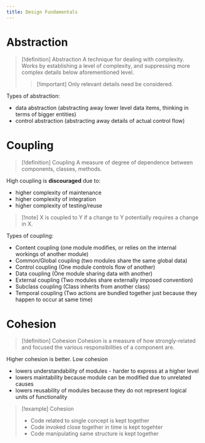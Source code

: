 ```yaml
---
title: Design Fundamentals
---
```

# Abstraction
> [!definition] Abstraction
> A technique for dealing with complexity. Works by establishing a level of complexity, and suppressing more complex details below aforementioned level.
> 
> > [!important] Only relevant details need be considered.

Types of abstraction:
- data abstraction (abstracting away lower level data items, thinking in terms of bigger entities)
- control abstraction (abstracting away details of actual control flow)

# Coupling
> [!definition] Coupling
> A measure of degree of dependence between components, classes, methods.

High coupling is **discouraged** due to:
- higher complexity of maintenance
- higher complexity of integration
- higher complexity of testing/reuse

> [!note] X is coupled to Y if a change to Y potentially requires a change in X.

Types of coupling:
- Content coupling (one module modifies, or relies on the internal workings of another module)
- Common/Global coupling (two modules share the same global data)
- Control coupling (One module controls flow of another)
- Data coupling (One module sharing data with another)
- External coupling (Two modules share externally imposed convention)
- Subclass coupling (Class inherits from another class)
- Temporal coupling (Two actions are bundled together just because they happen to occur at same time)

# Cohesion
> [!definition] Cohesion
> Cohesion is a measure of how strongly-related and focused the various responsibilities of a component are.

Higher cohesion is better. Low cohesion
- lowers understandability of modules - harder to express at a higher level
- lowers maintability because module can be modified due to unrelated causes
- lowers reusability of modules because they do not represent logical units of functionality

> [!example] Cohesion
> - Code related to single concept is kept together
> - Code invoked close together in time is kept togehter
> - Code manipulating same structure is kept together


